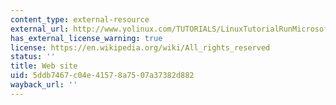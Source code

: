 ```yaml
---
content_type: external-resource
external_url: http://www.yolinux.com/TUTORIALS/LinuxTutorialRunMicrosoftExe.html
has_external_license_warning: true
license: https://en.wikipedia.org/wiki/All_rights_reserved
status: ''
title: Web site
uid: 5ddb7467-c04e-4157-8a75-07a37382d882
wayback_url: ''
---
```

